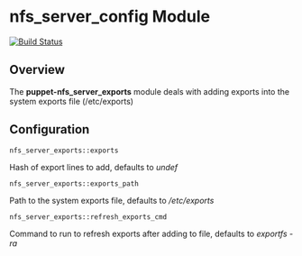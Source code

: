 # nfs_server_config Module
[![Build Status](https://travis-ci.org/Adaptavist/puppet-nfs_server_config.svg?branch=master)](https://travis-ci.org/Adaptavist/puppet-nfs_server_config)

## Overview

The **puppet-nfs_server_exports** module deals with adding exports into the system exports file (/etc/exports)

## Configuration

`nfs_server_exports::exports`

Hash of export lines to add, defaults to *undef*

`nfs_server_exports::exports_path`

Path to the system exports file, defaults to */etc/exports*

`nfs_server_exports::refresh_exports_cmd`

Command to run to refresh exports after adding to file, defaults to *exportfs -ra*
